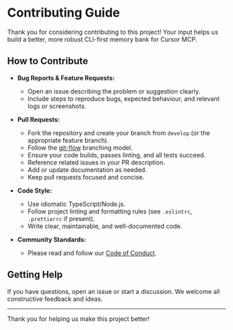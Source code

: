 # Contributing Guide

Thank you for considering contributing to this project! Your input helps us build a better, more robust CLI-first memory bank for Cursor MCP.

## How to Contribute

- **Bug Reports & Feature Requests:**
  - Open an issue describing the problem or suggestion clearly.
  - Include steps to reproduce bugs, expected behaviour, and relevant logs or screenshots.

- **Pull Requests:**
  - Fork the repository and create your branch from `develop` (or the appropriate feature branch).
  - Follow the [git-flow](../docs/dev/github-actions-notes.md) branching model.
  - Ensure your code builds, passes linting, and all tests succeed.
  - Reference related issues in your PR description.
  - Add or update documentation as needed.
  - Keep pull requests focused and concise.

- **Code Style:**
  - Use idiomatic TypeScript/Node.js.
  - Follow project linting and formatting rules (see `.eslintrc`, `.prettierrc` if present).
  - Write clear, maintainable, and well-documented code.

- **Community Standards:**
  - Please read and follow our [Code of Conduct](CODE_OF_CONDUCT.md).

## Getting Help

If you have questions, open an issue or start a discussion. We welcome all constructive feedback and ideas.

---

Thank you for helping us make this project better!
